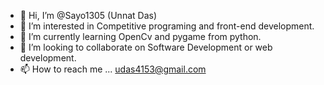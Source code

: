 - 👋 Hi, I’m @Sayo1305 (Unnat Das)
- 👀 I’m interested in Competitive programing and front-end development.
- 🌱 I’m currently learning OpenCv and pygame from python.
- 💞️ I’m looking to collaborate on Software Development or web development.
- 📫 How to reach me ... udas4153@gmail.com

<!---
Sayo1305/Sayo1305 is a ✨ special ✨ repository because its `README.md` (this file) appears on your GitHub profile.
You can click the Preview link to take a look at your changes.
--->
